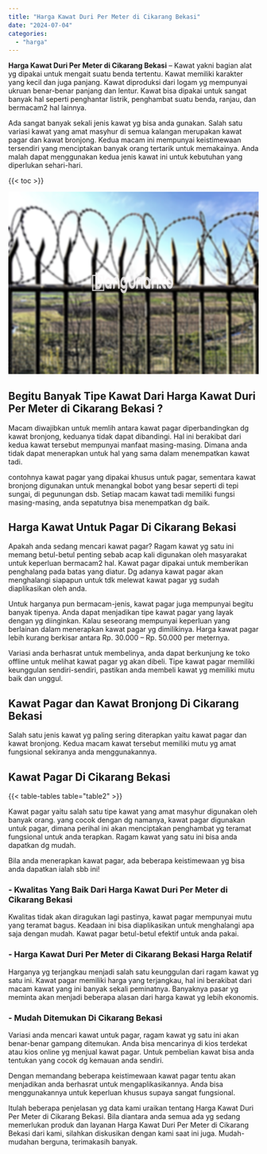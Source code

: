 ```yaml
---
title: "Harga Kawat Duri Per Meter di Cikarang Bekasi"
date: "2024-07-04"
categories: 
  - "harga"
---
```


**Harga Kawat Duri Per Meter di Cikarang Bekasi** – Kawat yakni bagian alat yg dipakai untuk mengait suatu benda tertentu. Kawat memiliki karakter yang kecil dan juga panjang. Kawat diproduksi dari logam yg mempunyai ukruan benar-benar panjang dan lentur. Kawat bisa dipakai untuk sangat banyak hal seperti penghantar listrik, penghambat suatu benda, ranjau, dan bermacam2 hal lainnya.

Ada sangat banyak sekali jenis kawat yg bisa anda gunakan. Salah satu variasi kawat yang amat masyhur di semua kalangan merupakan kawat pagar dan kawat bronjong. Kedua macam ini mempunyai keistimewaan tersendiri yang menciptakan banyak orang tertarik untuk memakainya. Anda malah dapat menggunakan kedua jenis kawat ini untuk kebutuhan yang diperlukan sehari-hari.

{{< toc >}}

![Harga Kawat Duri Per Meter di Cikarang Bekasi](/images/jual-kawat-murah41.png)

## Begitu Banyak Tipe Kawat Dari Harga Kawat Duri Per Meter di Cikarang Bekasi ?

Macam diwajibkan untuk memlih antara kawat pagar diperbandingkan dg kawat bronjong, keduanya tidak dapat dibandingi. Hal ini berakibat dari kedua kawat tersebut mempunyai manfaat masing-masing. Dimana anda tidak dapat menerapkan untuk hal yang sama dalam menempatkan kawat tadi.

contohnya kawat pagar yang dipakai khusus untuk pagar, sementara kawat bronjong digunakan untuk menangkal bobot yang besar seperti di tepi sungai, di pegunungan dsb. Setiap macam kawat tadi memiliki fungsi masing-masing, anda sepatutnya bisa menempatkan dg baik.

## Harga Kawat Untuk Pagar Di Cikarang Bekasi

Apakah anda sedang mencari kawat pagar? Ragam kawat yg satu ini memang betul-betul penting sebab acap kali digunakan oleh masyarakat untuk keperluan bermacam2 hal. Kawat pagar dipakai untuk memberikan penghalang pada batas yang diatur. Dg adanya kawat pagar akan menghalangi siapapun untuk tdk melewat kawat pagar yg sudah diaplikasikan oleh anda.

Untuk harganya pun bermacam-jenis, kawat pagar juga mempunyai begitu banyak tipenya. Anda dapat menjadikan tipe kawat pagar yang layak dengan yg diinginkan. Kalau seseorang mempunyai keperluan yang berlainan dalam menerapkan kawat pagar yg dimilikinya. Harga kawat pagar lebih kurang berkisar antara Rp. 30.000 – Rp. 50.000 per meternya.

Variasi anda berhasrat untuk membelinya, anda dapat berkunjung ke toko offline untuk melihat kawat pagar yg akan dibeli. Tipe kawat pagar memiliki keunggulan sendiri-sendiri, pastikan anda membeli kawat yg memiliki mutu baik dan unggul.

## Kawat Pagar dan Kawat Bronjong Di Cikarang Bekasi

Salah satu jenis kawat yg paling sering diterapkan yaitu kawat pagar dan kawat bronjong. Kedua macam kawat tersebut memiliki mutu yg amat fungsional sekiranya anda menggunakannya.

## Kawat Pagar Di Cikarang Bekasi

{{< table-tables table="table2" >}}

Kawat pagar yaitu salah satu tipe kawat yang amat masyhur digunakan oleh banyak orang. yang cocok dengan dg namanya, kawat pagar digunakan untuk pagar, dimana perihal ini akan menciptakan penghambat yg teramat fungsional untuk anda terapkan. Ragam kawat yang satu ini bisa anda dapatkan dg mudah.

Bila anda menerapkan kawat pagar, ada beberapa keistimewaan yg bisa anda dapatkan ialah sbb ini!

### \- Kwalitas Yang Baik Dari Harga Kawat Duri Per Meter di Cikarang Bekasi

Kwalitas tidak akan diragukan lagi pastinya, kawat pagar mempunyai mutu yang teramat bagus. Keadaan ini bisa diaplikasikan untuk menghalangi apa saja dengan mudah. Kawat pagar betul-betul efektif untuk anda pakai.

### \- Harga Kawat Duri Per Meter di Cikarang Bekasi Harga Relatif

Harganya yg terjangkau menjadi salah satu keunggulan dari ragam kawat yg satu ini. Kawat pagar memiliki harga yang terjangkau, hal ini berakibat dari macam kawat yang ini banyak sekali peminatnya. Banyaknya pasar yg meminta akan menjadi beberapa alasan dari harga kawat yg lebih ekonomis.

### \- Mudah Ditemukan Di Cikarang Bekasi

Variasi anda mencari kawat untuk pagar, ragam kawat yg satu ini akan benar-benar gampang ditemukan. Anda bisa mencarinya di kios terdekat atau kios online yg menjual kawat pagar. Untuk pembelian kawat bisa anda tentukan yang cocok dg kemauan anda sendiri.

Dengan memandang beberapa keistimewaan kawat pagar tentu akan menjadikan anda berhasrat untuk mengaplikasikannya. Anda bisa menggunakannya untuk keperluan khusus supaya sangat fungsional.

Itulah beberapa penjelasan yg data kami uraikan tentang Harga Kawat Duri Per Meter di Cikarang Bekasi. Bila diantara anda semua ada yg sedang memerlukan produk dan layanan Harga Kawat Duri Per Meter di Cikarang Bekasi dari kami, silahkan diskusikan dengan kami saat ini juga. Mudah-mudahan berguna, terimakasih banyak.
